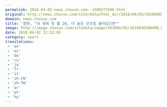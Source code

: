 ```yaml
---
permalink: 2018-04-02-news.chosun.com--1506372500.html
original: http://news.chosun.com/site/data/html_dir/2018/04/03/2018040300507.html
domain: news.chosun.com
title: '정현, "내 생에 첫 톱 20, 더 높은 곳으로 올라갔으면"'
image: http://image.chosun.com/sitedata/image/201804/03/2018040300490_0.jpg
date: 2018-04-02 22:32:03
category: sport
translations: 
 - 'en'
 - 'es'
 - 'de'
 - 'ru'
 - 'ja'
 - 'fr'
 - 'it'
 - 'zh-CN'
 - 'zh-TW'
 - 'ar'
 - 'pt'
 - 'hy'
---
```


